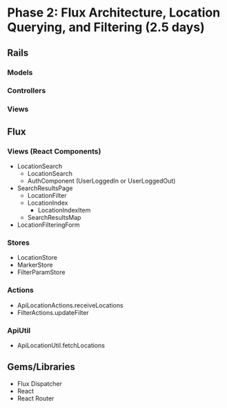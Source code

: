 # Phase 2: Flux Architecture, Location Querying, and Filtering (2.5 days)

## Rails
### Models

### Controllers

### Views

## Flux
### Views (React Components)
* LocationSearch
  - LocationSearch
  - AuthComponent (UserLoggedIn or UserLoggedOut)
* SearchResultsPage
  - LocationFilter
  - LocationIndex
    + LocationIndexItem
  - SearchResultsMap
* LocationFilteringForm

### Stores
* LocationStore
* MarkerStore
* FilterParamStore

### Actions
* ApiLocationActions.receiveLocations
* FilterActions.updateFilter

### ApiUtil
* ApiLocationUtil.fetchLocations

## Gems/Libraries
* Flux Dispatcher
* React
* React Router
